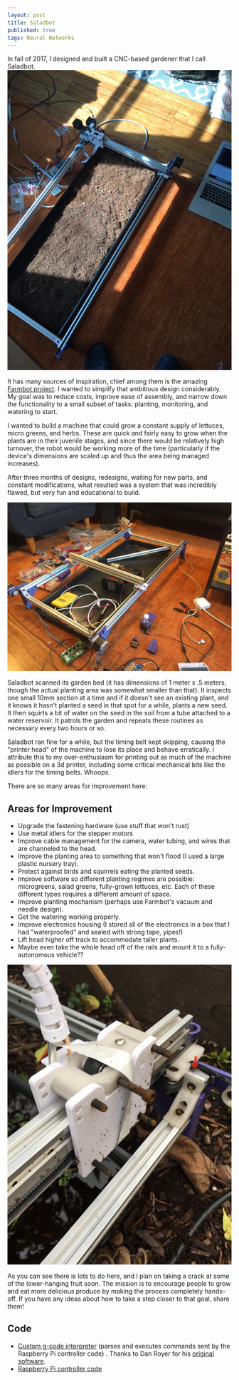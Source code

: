 ```yaml
---
layout: post
title: Saladbot
published: true
tags: Neural Networks
---
```

In fall of 2017, I designed and built a CNC-based gardener that I call Saladbot.
![The Saladbot](/images/saladbot/IMG_1664.JPG)

It has many sources of inspiration, chief among them is the amazing [Farmbot project](http://farm.bot). I wanted to simplify that ambitious design considerably. My goal was to reduce costs, improve ease of assembly, and narrow down the functionality to a small subset of tasks: planting, monitoring, and watering to start.

I wanted to build a machine that could grow a constant supply of lettuces, micro greens, and herbs. These are quick and fairly easy to grow when the plants are in their juvenile stages, and since there would be relatively high turnover, the robot would be working more of the time (particularly if the device's dimensions are scaled up and thus the area being managed increases).

After three months of designs, redesigns, waiting for new parts, and constant modifications, what resulted was a system that was incredibly flawed, but very fun and educational to build.

![Work in Progress](/images/saladbot/IMG_1632.JPG)

Saladbot scanned its garden bed (it has dimensions of 1 meter x .5 meters, though the actual planting area was somewhat smaller than that). It inspects one small 10mm section at a time and if it doesn't see an existing plant, and it knows it hasn't planted a seed in that spot for a while, plants a new seed. It then squirts a bit of water on the seed in the soil from a tube attached to a water reservoir. It patrols the garden and repeats these routines as necessary every two hours or so.

Saladbot ran fine for a while, but the timing belt kept skipping, causing the "printer head" of the machine to lose its place and behave erratically. I attribute this to my over-enthusiasm for printing out as much of the machine as possible on a 3d printer, including some critical mechanical bits like the idlers for the timing belts. Whoops.

There are so many areas for improvement here:

## Areas for Improvement
* Upgrade the fastening hardware (use stuff that won't rust)
* Use metal idlers for the stepper motors
* Improve cable management for the camera, water tubing, and wires that are channeled to the head.
* Improve the planting area to something that won't flood (I used a large plastic nursery tray).
* Protect against birds and squirrels eating the planted seeds.
* Improve software so different planting regimes are possible: microgreens, salad greens, fully-grown lettuces, etc. Each of these different types requires a different amount of space.
* Improve planting mechanism (perhaps use Farmbot's vacuum and needle design).
* Get the watering working properly.
* Improve electronics housing (I stored all of the electronics in a box that I had "waterproofed" and sealed with strong tape, yipes!)
* Lift head higher off track to accommodate taller plants.
* Maybe even take the whole head off of the rails and mount it to a fully-autonomous vehicle??

![Rust and weather damage](/images/saladbot/IMG_1733.JPG)

As you can see there is lots to do here, and I plan on taking a crack at some of the lower-hanging fruit soon. The mission is to encourage people to grow and eat more delicious produce by making the process completely hands-off. If you have any ideas about how to take a step closer to that goal, share them!

## Code
* [Custom g-code interpreter](https://github.com/HiccupinGminor/Saladbot-Arduino-Firmware) (parses and executes commands sent by the Raspberry Pi controller code) . Thanks to Dan Royer for his  [original software](https://github.com/MarginallyClever/GcodeCNCDemo).
* [Raspberry Pi controller code](https://github.com/HiccupinGminor/saladbot-controller)
